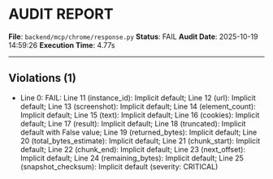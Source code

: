 # AUDIT REPORT

**File**: `backend/mcp/chrome/response.py`
**Status**: FAIL
**Audit Date**: 2025-10-19 14:59:26
**Execution Time**: 4.77s

---

## Violations (1)

- Line 0: FAIL: Line 11 (instance_id): Implicit default; Line 12 (url): Implicit default; Line 13 (screenshot): Implicit default; Line 14 (element_count): Implicit default; Line 15 (text): Implicit default; Line 16 (cookies): Implicit default; Line 17 (result): Implicit default; Line 18 (truncated): Implicit default with False value; Line 19 (returned_bytes): Implicit default; Line 20 (total_bytes_estimate): Implicit default; Line 21 (chunk_start): Implicit default; Line 22 (chunk_end): Implicit default; Line 23 (next_offset): Implicit default; Line 24 (remaining_bytes): Implicit default; Line 25 (snapshot_checksum): Implicit default
 (severity: CRITICAL)
